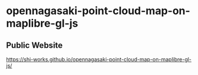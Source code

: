 # opennagasaki-point-cloud-map-on-maplibre-gl-js
## Public Website
https://shi-works.github.io/opennagasaki-point-cloud-map-on-maplibre-gl-js/
